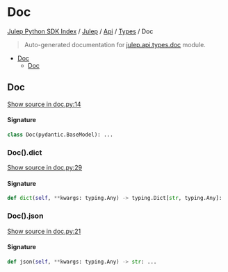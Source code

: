 # Doc

[Julep Python SDK Index](../../../README.md#julep-python-sdk-index) / [Julep](../../index.md#julep) / [Api](../index.md#api) / [Types](./index.md#types) / Doc

> Auto-generated documentation for [julep.api.types.doc](../../../../../../../julep/api/types/doc.py) module.

- [Doc](#doc)
  - [Doc](#doc-1)

## Doc

[Show source in doc.py:14](../../../../../../../julep/api/types/doc.py#L14)

#### Signature

```python
class Doc(pydantic.BaseModel): ...
```

### Doc().dict

[Show source in doc.py:29](../../../../../../../julep/api/types/doc.py#L29)

#### Signature

```python
def dict(self, **kwargs: typing.Any) -> typing.Dict[str, typing.Any]: ...
```

### Doc().json

[Show source in doc.py:21](../../../../../../../julep/api/types/doc.py#L21)

#### Signature

```python
def json(self, **kwargs: typing.Any) -> str: ...
```